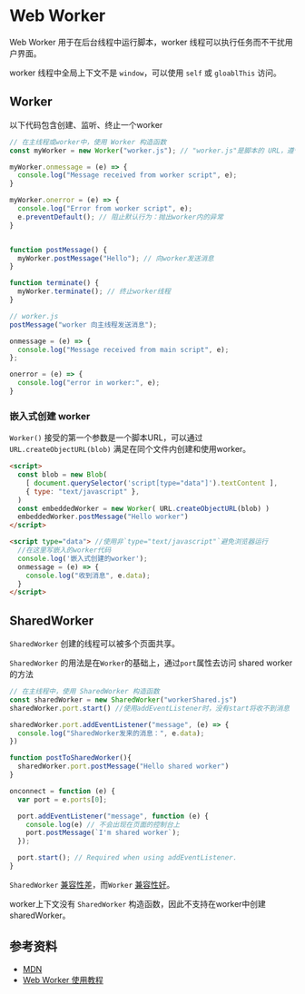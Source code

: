 # Web Worker
Web Worker 用于在后台线程中运行脚本，worker 线程可以执行任务而不干扰用户界面。

worker 线程中全局上下文不是 `window`，可以使用 `self` 或 `gloablThis` 访问。

## Worker

以下代码包含创建、监听、终止一个worker
```js
// 在主线程或worker中，使用 Worker 构造函数
const myWorker = new Worker("worker.js"); // "worker.js"是脚本的 URL，遵守同源策略

myWorker.onmessage = (e) => {
  console.log("Message received from worker script", e);
}

myWorker.onerror = (e) => {
  console.log("Error from worker script", e);
  e.preventDefault(); // 阻止默认行为：抛出worker内的异常
}


function postMessage() {
  myWorker.postMessage("Hello"); // 向worker发送消息
}

function terminate() {
  myWorker.terminate(); // 终止worker线程
}
```

```js
// worker.js
postMessage("worker 向主线程发送消息");

onmessage = (e) => {
  console.log("Message received from main script", e);
};

onerror = (e) => {
  console.log("error in worker:", e);
}
```

### 嵌入式创建 worker

`Worker()` 接受的第一个参数是一个脚本URL，可以通过 `URL.createObjectURL(blob)` 满足在同个文件内创建和使用worker。

```html
<script>
  const blob = new Blob(
    [ document.querySelector('script[type="data"]').textContent ],
    { type: "text/javascript" },
  )
  const embeddedWorker = new Worker( URL.createObjectURL(blob) )
  embeddedWorker.postMessage("Hello worker")
</script>

<script type="data"> //使用非`type="text/javascript"`避免浏览器运行
  //在这里写嵌入的worker代码
  console.log('嵌入式创建的worker');
  onmessage = (e) => {
    console.log("收到消息", e.data);
  }
</script>
```

## SharedWorker
`SharedWorker` 创建的线程可以被多个页面共享。

`SharedWorker` 的用法是在`Worker`的基础上，通过`port`属性去访问 shared worker 的方法
```js
// 在主线程中，使用 SharedWorker 构造函数
const sharedWorker = new SharedWorker("workerShared.js")
sharedWorker.port.start() //使用addEventListener时，没有start将收不到消息

sharedWorker.port.addEventListener("message", (e) => {
  console.log("SharedWorker发来的消息：", e.data);
})

function postToSharedWorker(){
  sharedWorker.port.postMessage("Hello shared worker")
}
```

```js
onconnect = function (e) {
  var port = e.ports[0];

  port.addEventListener("message", function (e) {
    console.log(e) // 不会出现在页面的控制台上
    port.postMessage(`I'm shared worker`);
  });

  port.start(); // Required when using addEventListener.
}
```

`SharedWorker` [兼容性差](https://caniuse.com/sharedworkers)，而`Worker` [兼容性好](https://caniuse.com/webworkers)。

worker上下文没有 `SharedWorker` 构造函数，因此不支持在worker中创建sharedWorker。

## 参考资料
- [MDN](https://developer.mozilla.org/zh-CN/docs/Web/API/Web_Workers_API)
- [Web Worker 使用教程](https://www.ruanyifeng.com/blog/2018/07/web-worker.html)
